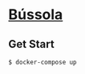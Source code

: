 # [Bússola](https://docs.google.com/document/d/1nOlsbEmHfhbtCzwLhzJs-lAgGcc6VoYK6WVDoMi-DQg/edit?usp=sharing)
## Get Start
```$ docker-compose up```
